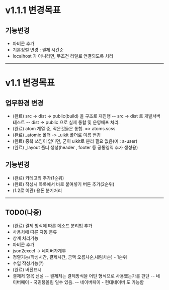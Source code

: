 # v1.1.1 변경목표
## 기능변경
- 파비콘 추가
- 기본정렬 변경 : 결제 시간순
- localhost 가 아니라면, 무조건 리얼로 연결되도록 처리

----

# v1.1 변경목표
## 업무환경 변경
- (완료) src -> dist -> public(build) 을 구조로 재진행
-- src -> dist 로 개발서버 테스트
-- dist -> public 으로 실제 통합 및 운영배포 처리.
- (완료) atom 계열 중, 작은것들은 통합. => atoms.scss
- (완료) _atomic 폴더 -> _uikit 폴더로 이름 변경
- (완료) 중복 쓰임이 없다면, 굳이 uikit로 분리 필요 없음(예 : a-user)
- (완료) _layout 폴더 생성(header , footer 등 공통영역 추가 생성용)


## 기능변경
- (완료) 카테고리 추가(1순위)
- (완료) 작성시 목록에서 바로 붙여넣기 버튼 추가(2순위)
- (1.2로 이관) 용돈 분기처리

----

## TODO(나중)
- (완료) 결제 방식에 따른 메소드 분리법 추가
- 사용처에 따른 자동 분류
- 상계 처리기능
- 파비콘 추가
- json2excel -> 네이버가계부
- 정렬기능(작성시간, 결제시간, 금액 오름차순,내림차순) - 1순위
- 수입 작성기능(?)
- (완료) 버전표시
- 결제처 항목 신설
-- 결제처는 결제방식을 어떤 형식으로 사용했는가를 판단
-- 네이버페이 - 국민봉올림 일수 있음.
-- 네이버페이 - 현대네이버 도 가능함
